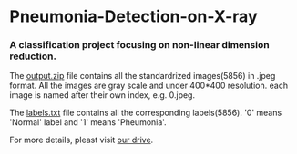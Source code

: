 # Pneumonia-Detection-on-X-ray
### A classification project focusing on non-linear dimension reduction.

The [output.zip](https://drive.google.com/drive/folders/1p5W_IUamyiIPIkoiIPTffYo1pYlQUV1o?usp=sharing) file contains all the standardrized images(5856) in .jpeg format. All the images are gray scale and under 400*400 resolution. each image is named after their own index, e.g. 0.jpeg.

The [labels.txt](https://docs.google.com/document/d/14CV3MGRaM6YQ0g3Koom_Hw4I6YUK5uiM1_olNLkXpi8/edit?usp=sharing) file contains all the corresponding labels(5856). '0' means 'Normal' label and '1' means 'Pheumonia'.

For more details, pleast visit [our drive](https://drive.google.com/drive/folders/1PuuVBtkz96U_JZCxbApWByZqLyJsAo5a?usp=sharing).
